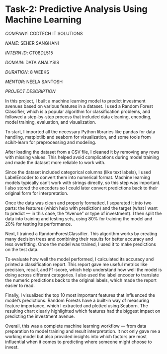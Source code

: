 # Task-2: Predictive Analysis Using Machine Learning

*COMPANY*: CODTECH IT SOLUTIONS

*NAME*: SEHER SANGHANI

*INTERN ID*: CT08DL515

*DOMAIN*: DATA ANALYSIS

*DURATION*: 8 WEEKS

*MENTOR*: NEELA SANTOSH

*PROJECT DESCRIPTION*

In this project, I built a machine learning model to predict investment avenues based on various features in a dataset. I used a Random Forest Classifier, which is a popular algorithm for classification problems, and followed a step-by-step process that included data cleaning, encoding, model training, evaluation, and visualization.

To start, I imported all the necessary Python libraries like pandas for data handling, matplotlib and seaborn for visualization, and some tools from scikit-learn for preprocessing and modeling.

After loading the dataset from a CSV file, I cleaned it by removing any rows with missing values. This helped avoid complications during model training and made the dataset more reliable to work with.

Since the dataset included categorical columns (like text labels), I used LabelEncoder to convert them into numerical format. Machine learning models typically can’t work with strings directly, so this step was important. I also stored the encoders so I could later convert predictions back to their original form for interpretation.

Once the data was clean and properly formatted, I separated it into two parts: the features (which help with prediction) and the target (what I want to predict — in this case, the “Avenue” or type of investment). I then split the data into training and testing sets, using 80% for training the model and 20% for testing its performance.

Next, I trained a RandomForestClassifier. This algorithm works by creating many decision trees and combining their results for better accuracy and less overfitting. Once the model was trained, I used it to make predictions on the test data.

To evaluate how well the model performed, I calculated its accuracy and printed a classification report. This report gave me useful metrics like precision, recall, and F1-score, which help understand how well the model is doing across different categories. I also used the label encoder to translate the numeric predictions back to the original labels, which made the report easier to read.

Finally, I visualized the top 10 most important features that influenced the model’s predictions. Random Forests have a built-in way of measuring feature importance, which I extracted and plotted using Seaborn. The resulting chart clearly highlighted which features had the biggest impact on predicting the investment avenue.

Overall, this was a complete machine learning workflow — from data preparation to model training and result interpretation. It not only gave me a working model but also provided insights into which factors are most influential when it comes to predicting where someone might choose to invest.

